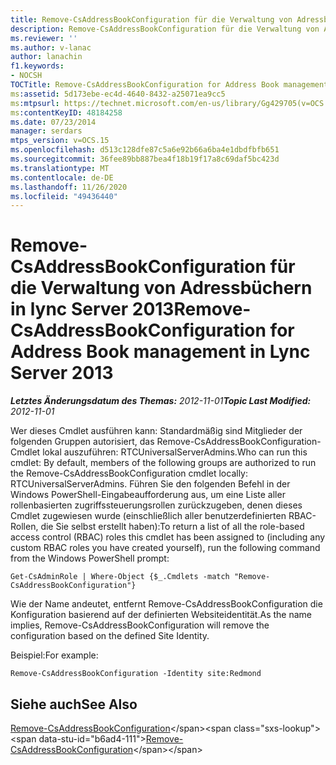 ```yaml
---
title: Remove-CsAddressBookConfiguration für die Verwaltung von Adressbüchern
description: Remove-CsAddressBookConfiguration für die Verwaltung von Adressbüchern.
ms.reviewer: ''
ms.author: v-lanac
author: lanachin
f1.keywords:
- NOCSH
TOCTitle: Remove-CsAddressBookConfiguration for Address Book management
ms:assetid: 5d173ebe-ec4d-4640-8432-a25071ea9cc5
ms:mtpsurl: https://technet.microsoft.com/en-us/library/Gg429705(v=OCS.15)
ms:contentKeyID: 48184258
ms.date: 07/23/2014
manager: serdars
mtps_version: v=OCS.15
ms.openlocfilehash: d513c128dfe87c5a6e92b66a6ba4e1dbdfbfb651
ms.sourcegitcommit: 36fee89bb887bea4f18b19f17a8c69daf5bc423d
ms.translationtype: MT
ms.contentlocale: de-DE
ms.lasthandoff: 11/26/2020
ms.locfileid: "49436440"
---
```

# <a name="remove-csaddressbookconfiguration-for-address-book-management-in-lync-server-2013"></a><span data-ttu-id="b6ad4-103">Remove-CsAddressBookConfiguration für die Verwaltung von Adressbüchern in lync Server 2013</span><span class="sxs-lookup"><span data-stu-id="b6ad4-103">Remove-CsAddressBookConfiguration for Address Book management in Lync Server 2013</span></span>

<div data-xmlns="http://www.w3.org/1999/xhtml">

<div class="topic" data-xmlns="http://www.w3.org/1999/xhtml" data-msxsl="urn:schemas-microsoft-com:xslt" data-cs="https://msdn.microsoft.com/">

<div data-asp="https://msdn2.microsoft.com/asp">



</div>

<div id="mainSection">

<div id="mainBody"><span data-ttu-id="b6ad4-104">

<span> </span></span><span class="sxs-lookup"><span data-stu-id="b6ad4-104">

<span> </span></span></span>

<span data-ttu-id="b6ad4-105">_**Letztes Änderungsdatum des Themas:** 2012-11-01_</span><span class="sxs-lookup"><span data-stu-id="b6ad4-105">_**Topic Last Modified:** 2012-11-01_</span></span>

<span data-ttu-id="b6ad4-106">Wer dieses Cmdlet ausführen kann: Standardmäßig sind Mitglieder der folgenden Gruppen autorisiert, das Remove-CsAddressBookConfiguration-Cmdlet lokal auszuführen: RTCUniversalServerAdmins.</span><span class="sxs-lookup"><span data-stu-id="b6ad4-106">Who can run this cmdlet: By default, members of the following groups are authorized to run the Remove-CsAddressBookConfiguration cmdlet locally: RTCUniversalServerAdmins.</span></span> <span data-ttu-id="b6ad4-107">Führen Sie den folgenden Befehl in der Windows PowerShell-Eingabeaufforderung aus, um eine Liste aller rollenbasierten zugriffssteuerungsrollen zurückzugeben, denen dieses Cmdlet zugewiesen wurde (einschließlich aller benutzerdefinierten RBAC-Rollen, die Sie selbst erstellt haben):</span><span class="sxs-lookup"><span data-stu-id="b6ad4-107">To return a list of all the role-based access control (RBAC) roles this cmdlet has been assigned to (including any custom RBAC roles you have created yourself), run the following command from the Windows PowerShell prompt:</span></span>

    Get-CsAdminRole | Where-Object {$_.Cmdlets -match "Remove-CsAddressBookConfiguration"}

<span data-ttu-id="b6ad4-108">Wie der Name andeutet, entfernt Remove-CsAddressBookConfiguration die Konfiguration basierend auf der definierten Websiteidentität.</span><span class="sxs-lookup"><span data-stu-id="b6ad4-108">As the name implies, Remove-CsAddressBookConfiguration will remove the configuration based on the defined Site Identity.</span></span>

<span data-ttu-id="b6ad4-109">Beispiel:</span><span class="sxs-lookup"><span data-stu-id="b6ad4-109">For example:</span></span>

    Remove-CsAddressBookConfiguration -Identity site:Redmond

<div>

## <a name="see-also"></a><span data-ttu-id="b6ad4-110">Siehe auch</span><span class="sxs-lookup"><span data-stu-id="b6ad4-110">See Also</span></span>


<span data-ttu-id="b6ad4-111">[Remove-CsAddressBookConfiguration](https://technet.microsoft.com/library/Gg398934(v=OCS.15))</span><span class="sxs-lookup"><span data-stu-id="b6ad4-111">[Remove-CsAddressBookConfiguration](https://technet.microsoft.com/library/Gg398934(v=OCS.15))</span></span>  
  

<span data-ttu-id="b6ad4-112"></div>

</div>

<span> </span>

</div>

</div>

</span><span class="sxs-lookup"><span data-stu-id="b6ad4-112"></div>

</div>

<span> </span>

</div>

</div>

</span></span></div>

